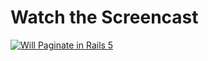
# Watch the Screencast
[![Will Paginate in Rails 5](https://images.rubyplus.com/rubyplus-screencast.png)](https://rubyplus.com/episodes/311-Authentication-from-Scratch-in-Rails-5)
